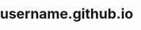 # username.github.io

<!DOCTYPE html>
<html>
  <head>
    <meta charset="utf-8">
    <title>Χάρτης του Πειραιά</title>
    <meta name="viewport" content="width=device-width, initial-scale=1">
    <link rel="stylesheet" href="https://cdnjs.cloudflare.com/ajax/libs/leaflet/1.7.1/leaflet.min.css" integrity="sha512-Rf+T9lWbPh8KjttLJH2QGJ7xQZ1tOc7Vr+Pz9XJv3ygzlB+IrxVDdx+DZCzvZ8W0o0G+OJgkj9X7TJ8Wf+Lqw==" crossorigin="anonymous" />
    <style>
      body {
        margin: 0;
        padding: 0;
      }
      #map {
        position: absolute;
        top: 0;
        bottom: 0;
        left: 0;
        right: 0;
      }
    </style>
  </head>
  <body>
    <div id="map"></div>
    <script src="https://
